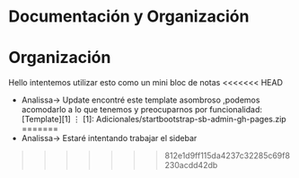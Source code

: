 # Documentación y Organización
# Organización
Hello intentemos utilizar esto como un mini bloc de notas
<<<<<<< HEAD
* Analissa-> Update encontré este template asombroso ,podemos acomodarlo a lo que tenemos y preocuparnos por funcionalidad: [Template][1]
⋮
[1]: Adicionales/startbootstrap-sb-admin-gh-pages.zip
=======
* Analissa-> Estaré intentando trabajar el sidebar
>>>>>>> 812e1d9ff115da4237c32285c69f8230acdd42db
